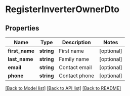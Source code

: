 # RegisterInverterOwnerDto

## Properties
Name | Type | Description | Notes
------------ | ------------- | ------------- | -------------
**first_name** | **string** | First name | [optional] 
**last_name** | **string** | Family name | [optional] 
**email** | **string** | Contact email | [optional] 
**phone** | **string** | Contact phone | [optional] 

[[Back to Model list]](../../README.md#documentation-for-models) [[Back to API list]](../../README.md#documentation-for-api-endpoints) [[Back to README]](../../README.md)

